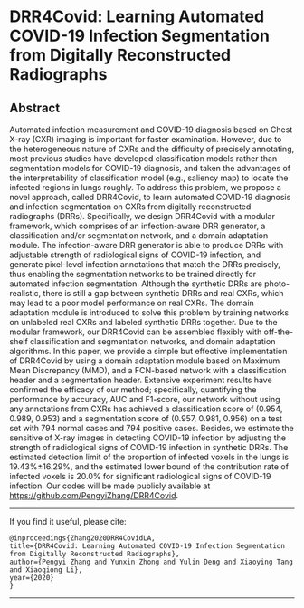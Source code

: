 # DRR4Covid: Learning Automated COVID-19 Infection Segmentation from Digitally Reconstructed Radiographs

## Abstract

Automated infection measurement and COVID-19 diagnosis based on Chest X-ray (CXR) imaging is important for faster examination. However, due to the heterogeneous nature of CXRs and the difficulty of precisely annotating, most previous studies have developed classification models rather than segmentation models for COVID-19 diagnosis, and taken the advantages of the interpretability of classification model (e.g., saliency map) to locate the infected regions in lungs roughly. To address this problem, we propose a novel approach, called DRR4Covid, to learn automated COVID-19 diagnosis and infection segmentation on CXRs from digitally reconstructed radiographs (DRRs). Specifically, we design DRR4Covid with a modular framework, which comprises of an infection-aware DRR generator, a classification and/or segmentation network, and a domain adaptation module. The infection-aware DRR generator is able to produce DRRs with adjustable strength of radiological signs of COVID-19 infection, and generate pixel-level infection annotations that match the DRRs precisely, thus enabling the segmentation networks to be trained directly for automated infection segmentation. Although the synthetic DRRs are photo-realistic, there is still a gap between synthetic DRRs and real CXRs, which may lead to a poor model performance on real CXRs. The domain adaptation module is introduced to solve this problem by training networks on unlabeled real CXRs and labeled synthetic DRRs together. Due to the modular framework, our DRR4Covid can be assembled flexibly with off-the-shelf classification and segmentation networks, and domain adaptation algorithms. In this paper, we provide a simple but effective implementation of DRR4Covid by using a domain adaptation module based on Maximum Mean Discrepancy (MMD), and a FCN-based network with a classification header and a segmentation header. Extensive experiment results have confirmed the efficacy of our method; specifically, quantifying the performance by accuracy, AUC and F1-score, our network without using any annotations from CXRs has achieved a classification score of (0.954, 0.989, 0.953) and a segmentation score of (0.957, 0.981, 0.956) on a test set with 794 normal cases and 794 positive cases. Besides, we estimate the sensitive of X-ray images in detecting COVID-19 infection by adjusting the strength of radiological signs of COVID-19 infection in synthetic DRRs. The estimated detection limit of the proportion of infected voxels in the lungs is 19.43%±16.29%, and the estimated lower bound of the contribution rate of infected voxels is 20.0% for significant radiological signs of COVID-19 infection. Our codes will be made publicly available at https://github.com/PengyiZhang/DRR4Covid.





-------------

If you find it useful, please cite:

    @inproceedings{Zhang2020DRR4CovidLA,
    title={DRR4Covid: Learning Automated COVID-19 Infection Segmentation from Digitally Reconstructed Radiographs},
    author={Pengyi Zhang and Yunxin Zhong and Yulin Deng and Xiaoying Tang and Xiaoqiong Li},
    year={2020}
    }

-------------

